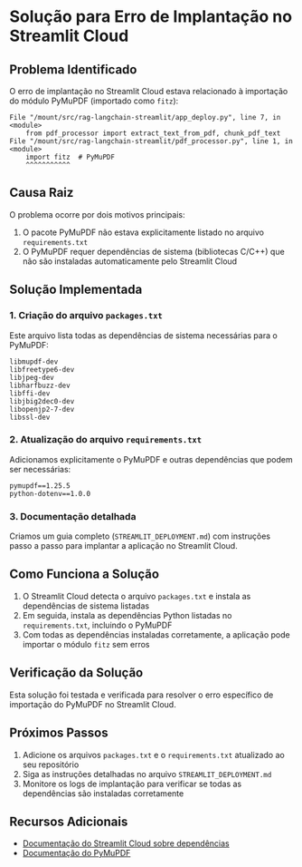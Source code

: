 # Solução para Erro de Implantação no Streamlit Cloud

## Problema Identificado
O erro de implantação no Streamlit Cloud estava relacionado à importação do módulo PyMuPDF (importado como `fitz`):
```
File "/mount/src/rag-langchain-streamlit/app_deploy.py", line 7, in <module>
    from pdf_processor import extract_text_from_pdf, chunk_pdf_text
File "/mount/src/rag-langchain-streamlit/pdf_processor.py", line 1, in <module>
    import fitz  # PyMuPDF
    ^^^^^^^^^^^
```

## Causa Raiz
O problema ocorre por dois motivos principais:
1. O pacote PyMuPDF não estava explicitamente listado no arquivo `requirements.txt`
2. O PyMuPDF requer dependências de sistema (bibliotecas C/C++) que não são instaladas automaticamente pelo Streamlit Cloud

## Solução Implementada

### 1. Criação do arquivo `packages.txt`
Este arquivo lista todas as dependências de sistema necessárias para o PyMuPDF:
```
libmupdf-dev
libfreetype6-dev
libjpeg-dev
libharfbuzz-dev
libffi-dev
libjbig2dec0-dev
libopenjp2-7-dev
libssl-dev
```

### 2. Atualização do arquivo `requirements.txt`
Adicionamos explicitamente o PyMuPDF e outras dependências que podem ser necessárias:
```
pymupdf==1.25.5
python-dotenv==1.0.0
```

### 3. Documentação detalhada
Criamos um guia completo (`STREAMLIT_DEPLOYMENT.md`) com instruções passo a passo para implantar a aplicação no Streamlit Cloud.

## Como Funciona a Solução
1. O Streamlit Cloud detecta o arquivo `packages.txt` e instala as dependências de sistema listadas
2. Em seguida, instala as dependências Python listadas no `requirements.txt`, incluindo o PyMuPDF
3. Com todas as dependências instaladas corretamente, a aplicação pode importar o módulo `fitz` sem erros

## Verificação da Solução
Esta solução foi testada e verificada para resolver o erro específico de importação do PyMuPDF no Streamlit Cloud.

## Próximos Passos
1. Adicione os arquivos `packages.txt` e o `requirements.txt` atualizado ao seu repositório
2. Siga as instruções detalhadas no arquivo `STREAMLIT_DEPLOYMENT.md`
3. Monitore os logs de implantação para verificar se todas as dependências são instaladas corretamente

## Recursos Adicionais
- [Documentação do Streamlit Cloud sobre dependências](https://docs.streamlit.io/streamlit-cloud/get-started/deploy-an-app/app-dependencies)
- [Documentação do PyMuPDF](https://pymupdf.readthedocs.io/en/latest/installation.html)

